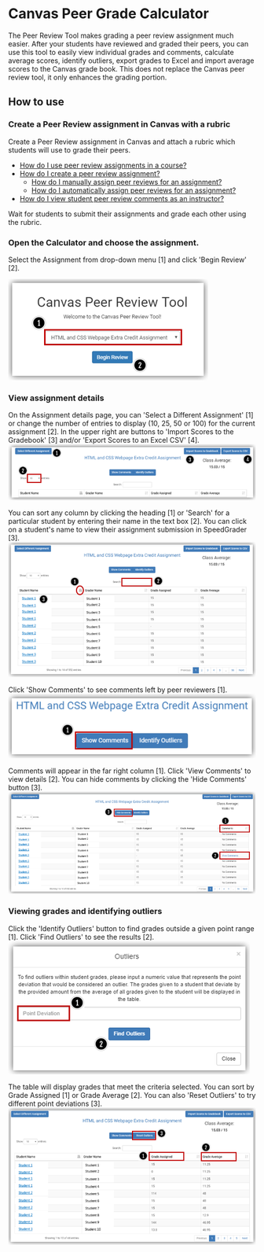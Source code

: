 # Canvas Peer Grade Calculator

The Peer Review Tool makes grading a peer review assignment much easier. 
After your students have reviewed and graded their peers, you can use this tool to easily view individual grades and comments, calculate average scores, identify outliers, export grades to Excel and import average scores to the Canvas grade book.
This does not replace the Canvas peer review tool, it only enhances the grading portion.

## How to use

### Create a Peer Review assignment in Canvas with a rubric

Create a Peer Review assignment in Canvas and attach a rubric which students will use to grade their peers.
* [How do I use peer review assignments in a course?](https://community.canvaslms.com/t5/Instructor-Guide/How-do-I-use-peer-review-assignments-in-a-course/ta-p/697)
* [How do I create a peer review assignment?](https://community.canvaslms.com/t5/Instructor-Guide/How-do-I-create-a-peer-review-assignment/ta-p/641)
  * [How do I manually assign peer reviews for an assignment?](https://community.canvaslms.com/t5/Instructor-Guide/How-do-I-manually-assign-peer-reviews-for-an-assignment/ta-p/650)
  * [How do I automatically assign peer reviews for an assignment?](https://community.canvaslms.com/t5/Instructor-Guide/How-do-I-automatically-assign-peer-reviews-for-an-assignment/ta-p/899)
* [How do I view student peer review comments as an instructor?](https://community.canvaslms.com/t5/Instructor-Guide/How-do-I-view-student-peer-review-comments-as-an-instructor/ta-p/1088)

Wait for students to submit their assignments and grade each other using the rubric.

### Open the Calculator and choose the assignment.

Select the Assignment from drop-down menu [1] and click 'Begin Review' [2].

![Choosing an assignment](images/PeerReview_BeginReview.png)

### View assignment details

On the Assignment details page, you can 'Select a Different Assignment' [1] or change the number of entries to display (10, 25, 50 or 100) for the current assignment [2]. In the upper right are buttons to 'Import Scores to the Gradebook' [3] and/or 'Export Scores to an Excel CSV' [4].
![Peer Review Grading Tool page displaying Import/Export buttons, Class Avg, and sort features](images/PeerReview_DetailsButtons.png)

You can sort any column by clicking the heading [1] or 'Search' for a particular student by entering their name in the text box [2]. You can click on a student's name to view their assignment submission in SpeedGrader [3].
![Sorting and searching assignments](images/PeerReview_Details.png)

Click 'Show Comments' to see comments left by peer reviewers [1].
![Show Comments button](images/PeerReview_ShowCommentsButton.png)

Comments will appear in the far right column [1]. Click 'View Comments' to view details [2]. You can hide comments by clicking the 'Hide Comments' button [3].
![Show Comments button in use](images/PeerReview_ShowComments.png)

### Viewing grades and identifying outliers

Click the 'Identify Outliers' button to find grades outside a given point range [1]. Click 'Find Outliers' to see the results [2].
![Find Outliers button](images/PeerReview_Outliers.png)

The table will display grades that meet the criteria selected. You can sort by Grade Assigned [1] or Grade Average [2]. You can also 'Reset Outliers' to try different point deviations [3].
![Find Outliers button in use](images/PeerReview_ShowOutliers.png)
